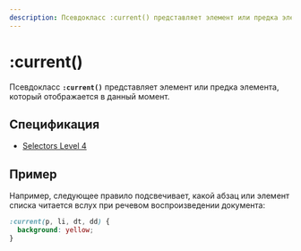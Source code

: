 ```yaml
---
description: Псевдокласс :current() представляет элемент или предка элемента, который отображается в данный момент
---
```


# :current()

Псевдокласс **`:current()`** представляет элемент или предка элемента, который отображается в данный момент.

## Спецификация

- [Selectors Level 4](https://drafts.csswg.org/selectors-4/#the-current-pseudo)

## Пример

Например, следующее правило подсвечивает, какой абзац или элемент списка читается вслух при речевом воспроизведении документа:

```css
:current(p, li, dt, dd) {
  background: yellow;
}
```
